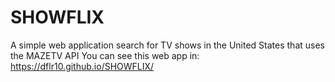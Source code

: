 # SHOWFLIX
A simple web application search for TV shows in the United States that uses the MAZETV API
You can see this web app in: https://dflr10.github.io/SHOWFLIX/ 
